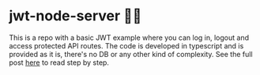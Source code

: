 # jwt-node-server 👨‍💻

This is a repo with a basic JWT example where you can log in, logout and access protected API routes.
The code is developed in typescript and is provided as it is, there's no DB or any other kind of complexity.
See the full post [here](https://rsousa.dev/jwt_node_server) to read step by step.
